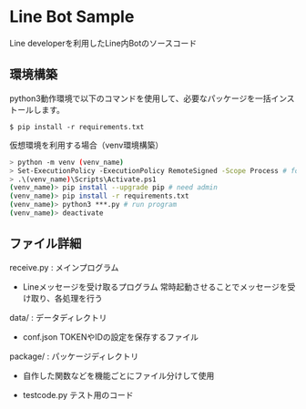 # Line Bot Sample

Line developerを利用したLine内Botのソースコード

## 環境構築

python3動作環境で以下のコマンドを使用して、必要なパッケージを一括インストールします。

```
$ pip install -r requirements.txt
```

仮想環境を利用する場合（venv環境構築）

```sh
> python -m venv (venv_name)
> Set-ExecutionPolicy -ExecutionPolicy RemoteSigned -Scope Process # for windows
> .\(venv_name)\Scripts\Activate.ps1
(venv_name)> pip install --upgrade pip # need admin
(venv_name)> pip install -r requirements.txt
(venv_name)> python3 ***.py # run program
(venv_name)> deactivate
```
## ファイル詳細

receive.py : メインプログラム

 * Lineメッセージを受け取るプログラム
   常時起動させることでメッセージを受け取り、各処理を行う

data/ : データディレクトリ

 * conf.json
   TOKENやIDの設定を保存するファイル

 package/ : パッケージディレクトリ

 * 自作した関数などを機能ごとにファイル分けして使用

 * testcode.py
   テスト用のコード

   
